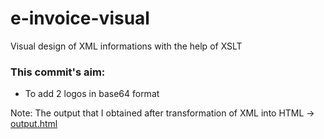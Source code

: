# e-invoice-visual
Visual design of XML informations with the help of XSLT

### **This commit's aim**:
*  To add 2 logos in base64 format
	
Note: 
The output that I obtained after transformation of XML into HTML -> [output.html](output.html)

